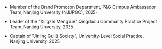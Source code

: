 
- Member of the Brand Promotion Department, P&G Campus Ambassador Team, Nanjing University (NJUPGC), 2025-

- Leader of the "Xingzhi Mengxue" Qingdaolu Community Practice Project Team, Nanjing University, 2025

- Captain of "Jinling Guilü Society", University-Level Social Practice, Nanjing University, 2025
